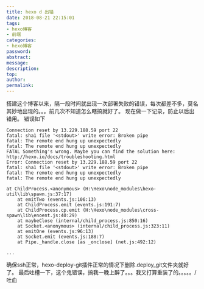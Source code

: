 ```yaml
---
title: hexo d 出错
date: 2018-08-21 22:15:01
tags:
- hexo博客
- 前端
categories:
- hexo博客
password:
abstract:
message:
description:
top:
author:
permalink:
---
```


搭建这个博客以来，隔一段时间就出现一次部署失败的错误，每次都差不多，莫名其妙地出现的。。。前几次不知道怎么瞎搞就好了。
现在做一下记录，防止以后出错用。
错误如下
<!--more-->
```
Connection reset by 13.229.188.59 port 22
fatal: sha1 file '<stdout>' write error: Broken pipe
fatal: The remote end hung up unexpectedly
fatal: The remote end hung up unexpectedly
FATAL Something's wrong. Maybe you can find the solution here: http://hexo.io/docs/troubleshooting.html
Error: Connection reset by 13.229.188.59 port 22
fatal: sha1 file '<stdout>' write error: Broken pipe
fatal: The remote end hung up unexpectedly
fatal: The remote end hung up unexpectedly

at ChildProcess.<anonymous> (H:\Hexo\node_modules\hexo-util\lib\spawn.js:37:17)
    at emitTwo (events.js:106:13)
    at ChildProcess.emit (events.js:191:7)
    at ChildProcess.cp.emit (H:\Hexo\node_modules\cross-spawn\lib\enoent.js:40:29)
    at maybeClose (internal/child_process.js:850:16)
    at Socket.<anonymous> (internal/child_process.js:323:11)
    at emitOne (events.js:96:13)
    at Socket.emit (events.js:188:7)
    at Pipe._handle.close [as _onclose] (net.js:492:12)

...
```
确保ssh正常，hexo-deploy-git插件正常的情况下删除.deploy_git文件夹就好了。
最后吐槽一下，这个鬼错误，搞我一晚上醉了。。。我又打算重装了的。。。。。/吐血